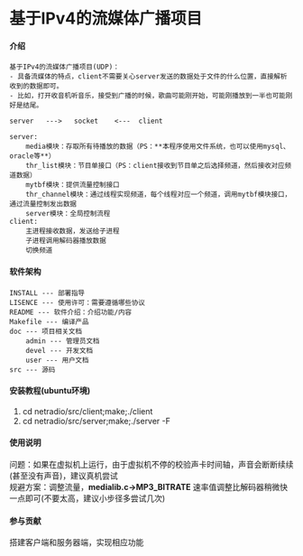 # 基于IPv4的流媒体广播项目  
  
#### 介绍  
```
基于IPv4的流媒体广播项目(UDP)：  
- 具备流媒体的特点，client不需要关心server发送的数据处于文件的什么位置，直接解析收到的数据即可。  
- 比如，打开收音机听音乐，接受到广播的时候，歌曲可能刚开始，可能刚播放到一半也可能刚好是结尾。  
  
server   --->   socket    <---  client  
  
server:  
    media模块：存取所有待播放的数据（PS：**本程序使用文件系统，也可以使用mysql、oracle等**）  
    thr_list模块：节目单接口（PS：client接收到节目单之后选择频道，然后接收对应频道数据）  
    mytbf模块：提供流量控制接口  
    thr_channel模块：通过线程实现频道，每个线程对应一个频道，调用mytbf模块接口，通过流量控制发出数据  
    server模块：全局控制流程  
client:  
    主进程接收数据，发送给子进程  
    子进程调用解码器播放数据  
    切换频道  
```
#### 软件架构  
```
INSTALL --- 部署指导  
LISENCE --- 使用许可：需要遵循哪些协议  
README --- 软件介绍：介绍功能/内容  
Makefile --- 编译产品  
doc --- 项目相关文档  
    admin --- 管理员文档  
    devel --- 开发文档  
    user --- 用户文档  
src --- 源码  
```
#### 安装教程(ubuntu环境)  
  
1.  cd netradio/src/client;make;./client
2.  cd netradio/src/server;make;./server -F  
  
#### 使用说明  
问题：如果在虚拟机上运行，由于虚拟机不停的校验声卡时间轴，声音会断断续续(甚至没有声音)，建议真机尝试  
规避方案：调整流量，**medialib.c->MP3_BITRATE** 速率值调整比解码器稍微快一点即可(不要太高，建议小步径多尝试几次)  
  
  
#### 参与贡献  
  
搭建客户端和服务器端，实现相应功能  